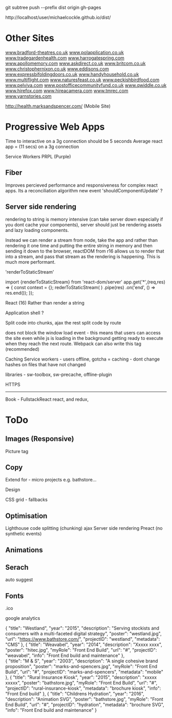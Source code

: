 git subtree push --prefix dist origin gh-pages

http://localhost/user/michaelcockle.github.io/dist/


Other Sites
===========

www.bradford-theatres.co.uk
www.polapplication.co.uk
www.tradegardenhealth.com
www.harrogatespring.com
www.apollomemory.com
www.askdirect.co.uk
www.britcom.co.uk
www.christophernixon.co.uk
www.eddisons.com
www.expressbifoldingdoors.co.uk
www.handyhousehold.co.uk
www.multiflight.com
www.naturesfeast.co.uk
www.peckishbirdfood.com
www.pelviva.com
www.postofficecommunityfund.co.uk
www.qwiddle.co.uk
www.hirefox.com
www.hireacamera.com
www.tmrec.com
www.yarnstories.com


 
http://health.marksandspencer.com/ (Mobile Site)




Progressive Web Apps
====================

Time to interactive on a 3g connection should be 5 seconds
Average react app = (11 secs) on a 3g connection

Service Workers
PRPL (Purple)

Fiber
----- 

Improves percieved performance and responsiveness for complex react apps.
Its a reconciliation algorithm
new event 'shouldComponentUpdate' ?




Server side rendering
---------------------


rendering to string is memory intensive (can take server down especially if you dont cache your components), server should just be rendering assets and lazy loading components. 

Instead we can render a stream from node, take the app and rather than rendering it one time and putting the entire string in memory and then sending it down to the browser, reactDOM from r16 allows us to render that into a stream, and pass that stream as the rendering is happening. This is much more performant. 


'renderToStaticStream'

import {renderToStaticStream} from 'react-dom/server'
app.get('*',(req,res) => {
    const context = {};
    rederToStaticStream(
        <Router context={context} location={req.url}>
            <App />
        </Router>
    )
    .pipe(res)
    .on('end', () => res.end());
});

React (16)
Rather than render a string 

Application shell ?

Split code into chunks, ajax the rest
split code by route

<link rel="preload"> does not block the window load event - this means that users can access the site even while js is loading in the background getting ready to execute when they reach the next route. Webpack can also write this tag (recommended)

Caching
Service workers - users offline, gotcha = caching - dont change hashes on files that have not changed

libraries - sw-toolbox, sw-precache, offline-plugin

HTTPS

------

Book - FullstackReact
react, and redux,



ToDo
=====

Images (Responsive)
-------------------
Picture tag

Copy
----
Extend for - micro projects e.g. bathstore...


Design

CSS grid - fallbacks

 
Optimisation
------------

Lighthouse
code splitting (chunking) ajax
Server side rendering 
Preact (no synthetic events)

Animations 
----------

Serach
------

auto suggest

Fonts
-----

.ico

google analytics



{
  "title": "Westland",
  "year": "2015",
  "description": "Serving stockists and consumers with a multi-faceted digital strategy",
  "poster": "westland.jpg",
  "url": "https://www.bathstore.com/",
  "projectID": "westland",
  "metadata": "CMS"
},
{
  "title": "Weavabel",
  "year": "2014",
  "description": "Xxxxx xxxx",
  "poster": "hitec.jpg",
  "myRole": "Front End Build",
  "url": "#",
  "projectID": "weavabel",
  "info": "Front End build and maintenance"
},    
{
  "title": "M & S",
  "year": "2003",
  "description": "A single cohesive brand proposition",
  "poster": "marks-and-spencers.jpg",
  "myRole": "Front End Build",
  "url": "#",
  "projectID": "marks-and-spencers",
  "metadata": "mobile"
},
{
  "title": "Rural Insurance Kiosk",
  "year": "2015",
  "description": "xxxxx xxxxx",
  "poster": "bathstore.jpg",
  "myRole": "Front End Build",
  "url": "#",
  "projectID": "rural-insurance-kiosk",
  "metadata": "brochure kiosk",
  "info": "Front End build"
},
{
  "title": "Childrens Hydration",
  "year": "2016",
  "description": "Animation SVG",
  "poster": "bathstore.jpg",
  "myRole": "Front End Build",
  "url": "#",
  "projectID": "hydration",
  "metadata": "brochure SVG",
  "info": "Front End build and maintenance"
}